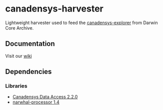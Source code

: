 canadensys-harvester
====================

Lightweight harvester used to feed the [canadensys-explorer](https://github.com/Canadensys/canadensys-explorer) from Darwin Core Archive.

Documentation
-------------
Visit our [wiki](https://github.com/Canadensys/canadensys-harvester/wiki)


Dependencies
------------
### Libraries
* [Canadensys Data Access 2.2.0](https://github.com/Canadensys/canadensys-data-access)
* [narwhal-processor 1.4](https://github.com/Canadensys/narwhal-processor)
